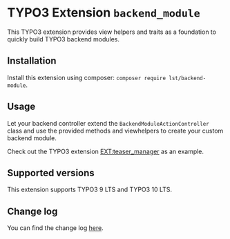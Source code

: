 # TYPO3 Extension ``backend_module``

This TYPO3 extension provides view helpers and traits as a foundation to quickly build TYPO3 backend modules.

## Installation

Install this extension using composer: `composer require lst/backend-module`.

## Usage

Let your backend controller extend the `BackendModuleActionController` class and use the provided methods and 
viewhelpers to create your custom backend module.

Check out the TYPO3 extension [EXT:teaser_manager](https://github.com/lst-ag/teaser_manager) as an example.

## Supported versions

This extension supports TYPO3 9 LTS and TYPO3 10 LTS.

## Change log

You can find the change log [here](./Documentation/ChangeLog.md).
